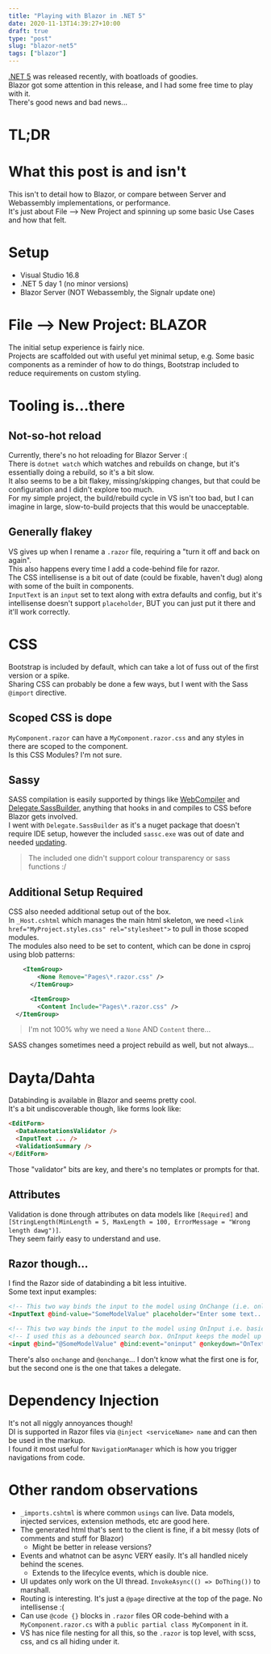 ```yaml
---
title: "Playing with Blazor in .NET 5"
date: 2020-11-13T14:39:27+10:00
draft: true
type: "post"
slug: "blazor-net5"
tags: ["blazor"]
---
```


[.NET 5](https://devblogs.microsoft.com/dotnet/announcing-net-5-0/) was released recently, with boatloads of goodies.  
Blazor got some attention in this release, and I had some free time to play with it.  
There's good news and bad news...

<!--more-->  

# TL;DR  

# What this post is and isn't  
This isn't to detail how to Blazor, or compare between Server and Webassembly implementations, or performance.  
It's just about File --> New Project and spinning up some basic Use Cases and how that felt.  

# Setup  
- Visual Studio 16.8  
- .NET 5 day 1 (no minor versions)  
- Blazor Server (NOT Webassembly, the Signalr update one)  

# File --> New Project: BLAZOR  
The initial setup experience is fairly nice.  
Projects are scaffolded out with useful yet minimal setup, e.g. Some basic components as a reminder of how to do things, Bootstrap included to reduce requirements on custom styling.  

# Tooling is...there  
## Not-so-hot reload  
Currently, there's no hot reloading for Blazor Server :(  
There is `dotnet watch` which watches and rebuilds on change, but it's essentially doing a rebuild, so it's a bit slow.  
It also seems to be a bit flakey, missing/skipping changes, but that could be configuration and I didn't explore too much.  
For my simple project, the build/rebuild cycle in VS isn't too bad, but I can imagine in large, slow-to-build projects that this would be unacceptable.  

## Generally flakey  
VS gives up when I rename a `.razor` file, requiring a "turn it off and back on again".  
This also happens every time I add a code-behind file for razor.  
The CSS intellisense is a bit out of date (could be fixable, haven't dug) along with some of the built in components.  
`InputText` is an `input` set to text along with extra defaults and config, but it's intellisense doesn't support `placeholder`, BUT you can just put it there and it'll work correctly.  

# CSS  
Bootstrap is included by default, which can take a lot of fuss out of the first version or a spike.  
Sharing CSS can probably be done a few ways, but I went with the Sass `@import` directive.  

## Scoped CSS is dope  
`MyComponent.razor` can have a `MyComponent.razor.css` and any styles in there are scoped to the component.  
Is this CSS Modules? I'm not sure.  

## Sassy
SASS compilation is easily supported by things like [WebCompiler](https://marketplace.visualstudio.com/items?itemName=MadsKristensen.WebCompiler) and [Delegate.SassBuilder](https://github.com/delegateas/Delegate.SassBuilder), anything that hooks in and compiles to CSS before Blazor gets involved.  
I went with `Delegate.SassBuilder` as it's a nuget package that doesn't require IDE setup, however the included `sassc.exe` was out of date and needed [updating](https://github.com/tuhlmann/sassc-binaries/blob/master/v3.6.1/win32/sassc.exe).  

> The included one didn't support colour transparency or sass functions :/

## Additional Setup Required  
CSS also needed additional setup out of the box.  
In `_Host.cshtml` which manages the main html skeleton, we need `<link href="MyProject.styles.css" rel="stylesheet">` to pull in those scoped modules.  
The modules also need to be set to content, which can be done in csproj using blob patterns:  
``` xml
	<ItemGroup>
		<None Remove="Pages\*.razor.css" />
	  </ItemGroup>

	  <ItemGroup>
		<Content Include="Pages\*.razor.css" />
  </ItemGroup>
```  
> I'm not 100% why we need a `None` AND `Content` there...  

SASS changes sometimes need a project rebuild as well, but not always...  

# Dayta/Dahta  
Databinding is available in Blazor and seems pretty cool.  
It's a bit undiscoverable though, like forms look like:  
``` html
<EditForm>
  <DataAnnotationsValidator />
  <InputText ... />
  <ValidationSummary />
</EditForm>
```  
Those "validator" bits are key, and there's no templates or prompts for that.  

## Attributes  
Validation is done through attributes on data models like `[Required]` and `[StringLength(MinLength = 5, MaxLength = 100, ErrorMessage = "Wrong length dawg")]`.  
They seem fairly easy to understand and use.  

## Razor though...  
I find the Razor side of databinding a bit less intuitive.  
Some text input examples:  
``` html
<!-- This two way binds the input to the model using OnChange (i.e. only sets when unfocussed), nothing fancy -->
<InputText @bind-value="SomeModelValue" placeholder="Enter some text..." />

<!-- This two way binds the input to the model using OnInput i.e. basically keydown, but also registers keydown to something else -->
<!-- I used this as a debounced search box. OnInput keeps the model up to date, and onkeydown does debouncing with System.Timer -->
<input @bind="@SomeModelValue" @bind:event="oninput" @onkeydown="OnTextChanged" />
```  
There's also `onchange` and `@onchange`... I don't know what the first one is for, but the second one is the one that takes a delegate.  

# Dependency Injection  
It's not all niggly annoyances though!  
DI is supported in Razor files via `@inject <serviceName> name` and can then be used in the markup.  
I found it most useful for `NavigationManager` which is how you trigger navigations from code.  

# Other random observations  
- `_imports.cshtml` is where common `usings` can live. Data models, injected services, extension methods, etc are good here.  
- The generated html that's sent to the client is fine, if a bit messy (lots of comments and stuff for Blazor)
    - Might be better in release versions?  
- Events and whatnot can be async VERY easily. It's all handled nicely behind the scenes.
    - Extends to the lifecylce events, which is double nice.  
- UI updates only work on the UI thread. `InvokeAsync(() => DoThing())` to marshall.  
- Routing is interesting. It's just a `@page` directive at the top of the page. No intellisense :(
- Can use `@code {}` blocks in `.razor` files OR code-behind with a `MyComponent.razor.cs` with a `public partial class MyComponent` in it.
- VS has nice file nesting for all this, so the `.razor` is top level, with scss, css, and cs all hiding under it.